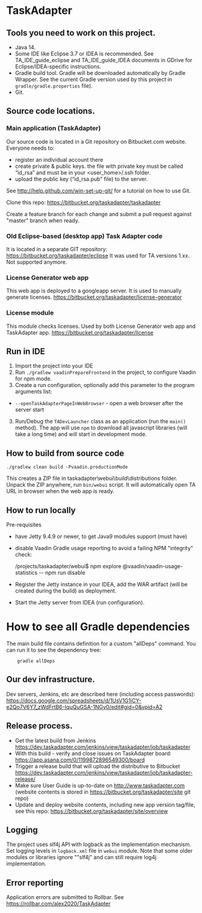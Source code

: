 # TaskAdapter


## Tools you need to work on this project.
* Java 14. 
* Some IDE like Eclipse 3.7 or IDEA is recommended. See TA_IDE_guide_eclipse and TA_IDE_guide_IDEA documents in GDrive for Eclipse/IDEA-specific instructions.
* Gradle build tool. Gradle will be downloaded automatically by Gradle Wrapper. See the current Gradle version
  used by this project in `gradle/gradle.properties` file).
* Git.

## Source code locations.

### Main application (TaskAdapter)
Our source code is located in a Git repository on Bitbucket.com website. Everyone needs to:
* register an individual account there
* create private & public keys. the file with private key must be called “id_rsa” and must be in your <user_home>/.ssh folder.
* upload the public key (“id_rsa.pub” file) to the server.

See http://help.github.com/win-set-up-git/ for a tutorial on how to use Git.

Clone this repo: https://bitbucket.org/taskadapter/taskadapter

Create a feature branch for each change and submit a pull request against "master" branch when ready.

### Old Eclipse-based (desktop app) Task Adapter code
It is located in a separate GIT repository: https://bitbucket.org/taskadapter/eclipse
It was used for TA versions 1.xx. Not supported anymore.

### License Generator web app
This web app is deployed to a googleapp server. It is used to manually generate licenses.
https://bitbucket.org/taskadapter/license-generator

### License module
This module checks licenses. Used by both License Generator web app and TaskAdapter app.
https://bitbucket.org/taskadapter/license

##  Run in IDE

1. Import the project into your IDE
2. Run `./gradlew vaadinPrepareFrontend` in the project, to configure Vaadin for npm mode.
3. Create a run configuration, optionally add this parameter to the program arguments list:

* `--openTaskAdapterPageInWebBrowser` - open a web browser after the server start

3. Run/Debug the `TADevLauncher` class as an application (run the `main()` method).
   The app will use `npm` to download all javascript libraries (will take a long time)
   and will start in development mode.

## How to build from source code

    ./gradlew clean build -Pvaadin.productionMode
    
This creates a ZIP file in taskadapter\webui\build\distributions folder. Unpack the ZIP anywhere,
run `bin/webui` script. It will automatically open TA URL in browser when the web app is ready.

## How to run locally

Pre-requisites
* have Jetty 9.4.9 or newer, to get Java9 modules support (must have)
* disable Vaadin Gradle usage reporting to avoid a failing NPM "integrity" check:


    /projects/taskadapter/webui$ npm explore @vaadin/vaadin-usage-statistics -- npm run disable
* Register the Jetty instance in your IDEA, add the WAR artifact (will be created during the build)
as deployment.
* Start the Jetty server from IDEA (run configuration). 

# How to see all Gradle dependencies

The main build file contains definition for a custom "allDeps" command. You can run it to see the dependency tree: 

```
    gradle allDeps
```
   
## Our dev infrastructure.
Dev servers, Jenkins, etc are described here (including access passwords):
https://docs.google.com/spreadsheets/d/1UsV1G1iCY-e2Qo7V6Y7_zWdFrtB6-IquQuGSA-1NGy0/edit#gid=0&vpid=A2

## Release process.
* Get the latest build from Jenkins https://dev.taskadapter.com/jenkins/view/taskadapter/job/taskadapter
* With this build - verify and close issues on TaskAdapter board: https://app.asana.com/0/1199872896549300/board
* Trigger a release build that will upload the distributive to Bitbucket 
https://dev.taskadapter.com/jenkins/view/taskadapter/job/taskadapter-release/
* Make sure User Guide is up-to-date on http://www.taskadapter.com (website contents is stored in 
https://bitbucket.org/taskadapter/site git repo)
* Update and deploy website contents, including new app version tag/file, see this repo: https://bitbucket.org/taskadapter/site/overview

## Logging

The project uses slf4j API with logback as the implementation mechanism. Set logging levels in `logback.xml` file
in `webui` module. Note that some older modules or libraries ignore ""slf4j" and can still require log4j implementation.

## Error reporting

Application errors are submitted to Rollbar. See https://rollbar.com/alex2020/TaskAdapter
